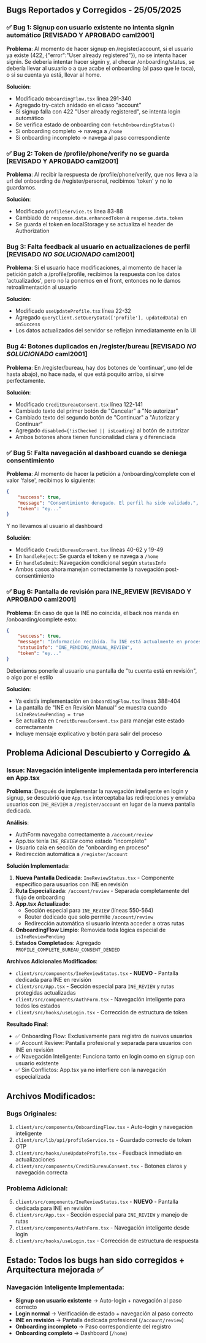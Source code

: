 
## Bugs Reportados y Corregidos - 25/05/2025

### ✅ Bug 1: Signup con usuario existente no intenta signin automático [REVISADO Y APROBADO caml2001]
**Problema**: Al momento de hacer signup en /register/account, si el usuario ya existe (422, {"error":"User already registered"}), no se intenta hacer signin. Se debería intentar hacer signin y, al checar /onboarding/status, se debería llevar al usuario o a que acabe el onboarding (al paso que le toca), o si su cuenta ya está, llevar al home.

**Solución**: 
- Modificado `OnboardingFlow.tsx` línea 291-340
- Agregado try-catch anidado en el caso "account"
- Si signup falla con 422 "User already registered", se intenta login automático
- Se verifica estado de onboarding con `fetchOnboardingStatus()`
- Si onboarding completo → navega a `/home`
- Si onboarding incompleto → navega al paso correspondiente

### ✅ Bug 2: Token de /profile/phone/verify no se guarda [REVISADO Y APROBADO caml2001]
**Problema**: Al recibir la respuesta de /profile/phone/verify, que nos lleva a la url del onboarding de /register/personal, recibimos 'token' y no lo guardamos.

**Solución**:
- Modificado `profileService.ts` línea 83-88
- Cambiado de `response.data.enhancedToken` a `response.data.token`
- Se guarda el token en localStorage y se actualiza el header de Authorization

### Bug 3: Falta feedback al usuario en actualizaciones de perfil [REVISADO *NO SOLUCIONADO* caml2001]
**Problema**: Si el usuario hace modificaciones, al momento de hacer la petición patch a /profile/profile, recibimos la respuesta con los datos 'actualizados', pero no la ponemos en el front, entonces no le damos retroalimentación al usuario

**Solución**:
- Modificado `useUpdateProfile.tsx` línea 22-32
- Agregado `queryClient.setQueryData(['profile'], updatedData)` en `onSuccess`
- Los datos actualizados del servidor se reflejan inmediatamente en la UI

### Bug 4: Botones duplicados en /register/bureau [REVISADO *NO SOLUCIONADO* caml2001]
**Problema**: En /register/bureau, hay dos botones de 'continuar', uno (el de hasta abajo), no hace nada, el que está poquito arriba, si sirve perfectamente.

**Solución**:
- Modificado `CreditBureauConsent.tsx` línea 122-141
- Cambiado texto del primer botón de "Cancelar" a "No autorizar"
- Cambiado texto del segundo botón de "Continuar" a "Autorizar y Continuar"
- Agregado `disabled={!isChecked || isLoading}` al botón de autorizar
- Ambos botones ahora tienen funcionalidad clara y diferenciada

### ✅ Bug 5: Falta navegación al dashboard cuando se deniega consentimiento
**Problema**: Al momento de hacer la petición a /onboarding/complete con el valor 'false', recibimos lo siguiente:
```json
{
    "success": true,
    "message": "Consentimiento denegado. El perfil ha sido validado.",
    "token": "ey..."
}
```
Y no llevamos al usuario al dashboard

**Solución**:
- Modificado `CreditBureauConsent.tsx` líneas 40-62 y 19-49
- En `handleReject`: Se guarda el token y se navega a `/home`
- En `handleSubmit`: Navegación condicional según `statusInfo`
- Ambos casos ahora manejan correctamente la navegación post-consentimiento

### ✅ Bug 6: Pantalla de revisión para INE_REVIEW [REVISADO Y APROBADO caml2001]
**Problema**: En caso de que la INE no coincida, el back nos manda en /onboarding/complete esto:
```json
{
    "success": true,
    "message": "Información recibida. Tu INE está actualmente en proceso de revisión manual. Te notificaremos cuando haya una actualización.",
    "statusInfo": "INE_PENDING_MANUAL_REVIEW",
    "token": "ey..."
}
```
Deberíamos ponerle al usuario una pantalla de "tu cuenta está en revisión", o algo por el estilo

**Solución**:
- Ya existía implementación en `OnboardingFlow.tsx` líneas 388-404
- La pantalla de "INE en Revisión Manual" se muestra cuando `isIneReviewPending = true`
- Se actualiza en `CreditBureauConsent.tsx` para manejar este estado correctamente
- Incluye mensaje explicativo y botón para salir del proceso

## Problema Adicional Descubierto y Corregido ⚠️

### **Issue: Navegación inteligente implementada pero interferencia en App.tsx**
**Problema**: Después de implementar la navegación inteligente en login y signup, se descubrió que `App.tsx` interceptaba las redirecciones y enviaba usuarios con `INE_REVIEW` a `/register/account` en lugar de la nueva pantalla dedicada.

**Análisis**:
- AuthForm navegaba correctamente a `/account/review` 
- App.tsx tenía `INE_REVIEW` como estado "incompleto"
- Usuario caía en sección de "onboarding en proceso"
- Redirección automática a `/register/account`

**Solución Implementada**:
1. **Nueva Pantalla Dedicada**: `IneReviewStatus.tsx` - Componente específico para usuarios con INE en revisión
2. **Ruta Especializada**: `/account/review` - Separada completamente del flujo de onboarding
3. **App.tsx Actualizado**:
   - Sección especial para `INE_REVIEW` (líneas 550-564)
   - Router dedicado que solo permite `/account/review`
   - Redirección automática si usuario intenta acceder a otras rutas
4. **OnboardingFlow Limpio**: Removida toda lógica especial de `isIneReviewPending`
5. **Estados Completados**: Agregado `PROFILE_COMPLETE_BUREAU_CONSENT_DENIED`

**Archivos Adicionales Modificados**:
- `client/src/components/IneReviewStatus.tsx` - **NUEVO** - Pantalla dedicada para INE en revisión
- `client/src/App.tsx` - Sección especial para `INE_REVIEW` y rutas protegidas actualizadas
- `client/src/components/AuthForm.tsx` - Navegación inteligente para todos los estados
- `client/src/hooks/useLogin.tsx` - Corrección de estructura de token

**Resultado Final**:
- ✅ Onboarding Flow: Exclusivamente para registro de nuevos usuarios
- ✅ Account Review: Pantalla profesional y separada para usuarios con INE en revisión  
- ✅ Navegación Inteligente: Funciona tanto en login como en signup con usuario existente
- ✅ Sin Conflictos: App.tsx ya no interfiere con la navegación especializada

## Archivos Modificados:

### **Bugs Originales:**
1. `client/src/components/OnboardingFlow.tsx` - Auto-login y navegación inteligente
2. `client/src/lib/api/profileService.ts` - Guardado correcto de token OTP
3. `client/src/hooks/useUpdateProfile.tsx` - Feedback inmediato en actualizaciones
4. `client/src/components/CreditBureauConsent.tsx` - Botones claros y navegación correcta

### **Problema Adicional:**
5. `client/src/components/IneReviewStatus.tsx` - **NUEVO** - Pantalla dedicada para INE en revisión
6. `client/src/App.tsx` - Sección especial para `INE_REVIEW` y manejo de rutas
7. `client/src/components/AuthForm.tsx` - Navegación inteligente desde login
8. `client/src/hooks/useLogin.tsx` - Corrección de estructura de respuesta

## Estado: Todos los bugs han sido corregidos + Arquitectura mejorada ✅

### **Navegación Inteligente Implementada:**
- **Signup con usuario existente** → Auto-login + navegación al paso correcto
- **Login normal** → Verificación de estado + navegación al paso correcto  
- **INE en revisión** → Pantalla dedicada profesional (`/account/review`)
- **Onboarding incompleto** → Paso correspondiente del registro
- **Onboarding completo** → Dashboard (`/home`)
